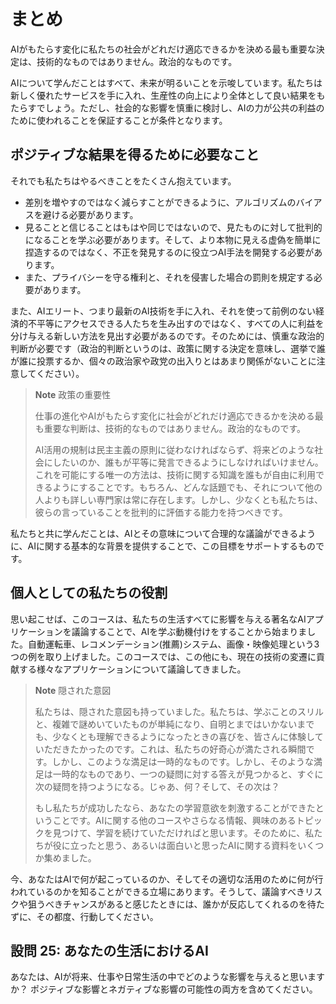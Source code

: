 # まとめ
AIがもたらす変化に私たちの社会がどれだけ適応できるかを決める最も重要な決定は、技術的なものではありません。政治的なものです。

AIについて学んだことはすべて、未来が明るいことを示唆しています。私たちは新しく優れたサービスを手に入れ、生産性の向上により全体として良い結果をもたらすでしょう。ただし、社会的な影響を慎重に検討し、AIの力が公共の利益のために使われることを保証することが条件となります。

## ポジティブな結果を得るために必要なこと
それでも私たちはやるべきことをたくさん抱えています。

- 差別を増やすのではなく減らすことができるように、アルゴリズムのバイアスを避ける必要があります。
- 見ることと信じることはもはや同じではないので、見たものに対して批判的になることを学ぶ必要があります。そして、より本物に見える虚偽を簡単に捏造するのではなく、不正を発見するのに役立つAI手法を開発する必要があります。
- また、プライバシーを守る権利と、それを侵害した場合の罰則を規定する必要があります。

また、AIエリート、つまり最新のAI技術を手に入れ、それを使って前例のない経済的不平等にアクセスできる人たちを生み出すのではなく、すべての人に利益を分け与える新しい方法を見出す必要があるのです。そのためには、慎重な政治的判断が必要です（政治的判断というのは、政策に関する決定を意味し、選挙で誰が誰に投票するか、個々の政治家や政党の出入りとはあまり関係がないことに注意してください）。

> **Note** 政策の重要性
>
> 仕事の進化やAIがもたらす変化に社会がどれだけ適応できるかを決める最も重要な判断は、技術的なものではありません。政治的なものです。
>
>AI活用の規制は民主主義の原則に従わなければならず、将来どのような社会にしたいのか、誰もが平等に発言できるようにしなければいけません。これを可能にする唯一の方法は、技術に関する知識を誰もが自由に利用できるようにすることです。もちろん、どんな話題でも、それについて他の人よりも詳しい専門家は常に存在します。しかし、少なくとも私たちは、彼らの言っていることを批判的に評価する能力を持つべきです。

私たちと共に学んだことは、AIとその意味について合理的な議論ができるように、AIに関する基本的な背景を提供することで、この目標をサポートするものです。

## 個人としての私たちの役割

思い起こせば、このコースは、私たちの生活すべてに影響を与える著名なAIアプリケーションを議論することで、AIを学ぶ動機付けをすることから始まりました。自動運転車、レコメンデーション(推薦)システム、画像・映像処理という3つの例を取り上げました。このコースでは、この他にも、現在の技術の変遷に貢献する様々なアプリケーションについて議論してきました。

> **Note** 隠された意図
>
>私たちは、隠された意図も持っていました。私たちは、学ぶことのスリルと、複雑で謎めいていたものが単純になり、自明とまではいかないまでも、少なくとも理解できるようになったときの喜びを、皆さんに体験していただきたかったのです。これは、私たちの好奇心が満たされる瞬間です。しかし、このような満足は一時的なものです。しかし、そのような満足は一時的なものであり、一つの疑問に対する答えが見つかると、すぐに次の疑問を持つようになる。じゃあ、何？そして、その次は？
>
>もし私たちが成功したなら、あなたの学習意欲を刺激することができたということです。AIに関する他のコースやさらなる情報、興味のあるトピックを見つけて、学習を続けていただければと思います。そのために、私たちが役に立ったと思う、あるいは面白いと思ったAIに関する資料をいくつか集めました。

今、あなたはAIで何が起こっているのか、そしてその適切な活用のために何が行われているのかを知ることができる立場にあります。そうして、議論すべきリスクや狙うべきチャンスがあると感じたときには、誰かが反応してくれるのを待たずに、その都度、行動してください。

## 設問 25: あなたの生活におけるAI
あなたは、AIが将来、仕事や日常生活の中でどのような影響を与えると思いますか？ ポジティブな影響とネガティブな影響の可能性の両方を含めてください。
